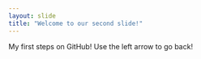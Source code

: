```yaml
---
layout: slide
title: "Welcome to our second slide!"
---
```

My first steps on GitHub!
Use the left arrow to go back!
